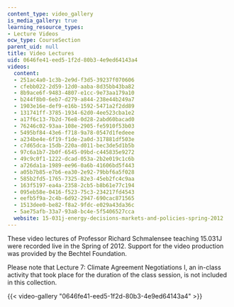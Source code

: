 ```yaml
---
content_type: video_gallery
is_media_gallery: true
learning_resource_types:
- Lecture Videos
ocw_type: CourseSection
parent_uid: null
title: Video Lectures
uid: 0646fe41-eed5-1f2d-80b3-4e9ed64143a4
videos:
  content:
  - 251ac4a0-1c3b-2e9d-f3d5-39237f070606
  - cfebb022-2d59-12d0-aaba-8d35bb43ba82
  - 8b9ace6f-9483-4807-e1cc-9e73aa179a10
  - b244f8b0-6eb7-d279-a844-238e44b249a7
  - 1903e16e-def9-e16b-1592-5471a2f2dd89
  - 131741ff-3785-1934-62d0-4ee523cba1e2
  - a17f6c13-7b2d-76e8-0d28-2abd60bacad0
  - 76246c02-93aa-108e-2905-fe5910f53b03
  - 5495bf84-43e6-f718-9a78-0547d1fedeee
  - a234be4e-6f19-f1de-2a0d-317881df503e
  - c7d65dca-15db-220a-d011-bec3de5d1b5b
  - 97c6a1b7-2b0f-6545-09bd-c445835e9272
  - 49c9c0f1-1222-dcad-053a-2b2e019c1c6b
  - a726da1a-1989-ee96-0a6b-41606bd5f443
  - a05b7b85-e7b6-ea30-2e92-79bbf6a5f028
  - 585b2fd5-1765-7325-82e3-45eb2fc4c9aa
  - 163f5197-ea4a-2358-2cb5-b8b61e77c194
  - 095eb58e-0416-f523-75c3-234217fd4543
  - eefb5f9a-2c4b-6d92-2947-690cac871565
  - 1513dee0-be82-f8a2-9fdc-e029a43da36c
  - 5ae75afb-33a7-93a8-bc4e-5f5406527cca
  website: 15-031j-energy-decisions-markets-and-policies-spring-2012
---
```


These video lectures of Professor Richard Schmalensee teaching 15.031J were recorded live in the Spring of 2012. Support for the video production was provided by the Bechtel Foundation.

Please note that Lecture 7: Climate Agreement Negotiations I, an in-class activity that took place for the duration of the class session, is not included in this collection.

{{< video-gallery "0646fe41-eed5-1f2d-80b3-4e9ed64143a4" >}}

